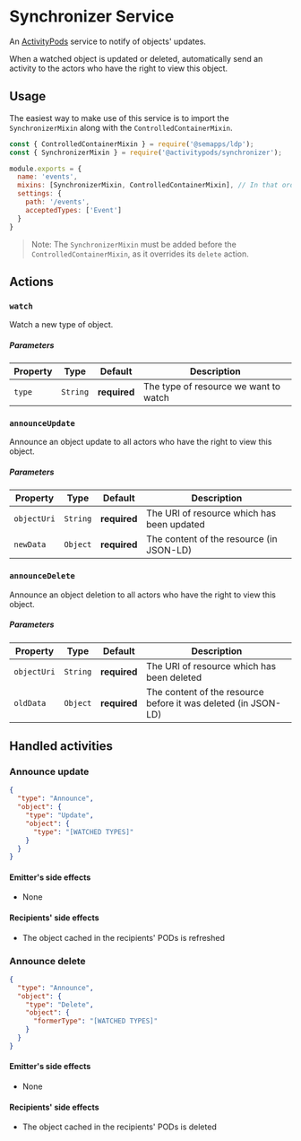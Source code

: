 # Synchronizer Service

An [ActivityPods](../../README.md) service to notify of objects' updates.

When a watched object is updated or deleted, automatically send an activity to the actors who have the right to view this object.


## Usage

The easiest way to make use of this service is to import the `SynchronizerMixin` along with the `ControlledContainerMixin`.

```js
const { ControlledContainerMixin } = require('@semapps/ldp');
const { SynchronizerMixin } = require('@activitypods/synchronizer');

module.exports = {
  name: 'events',
  mixins: [SynchronizerMixin, ControlledContainerMixin], // In that order
  settings: {
    path: '/events',
    acceptedTypes: ['Event']
  }
}
```

> Note: The `SynchronizerMixin` must be added before the `ControlledContainerMixin`, as it overrides its `delete` action.


## Actions

### `watch`

Watch a new type of object.

##### Parameters
| Property | Type     | Default      | Description                           |
|----------|----------|--------------|---------------------------------------|
| `type`   | `String` | **required** | The type of resource we want to watch |

### `announceUpdate`

Announce an object update to all actors who have the right to view this object.

##### Parameters
| Property    | Type     | Default      | Description                                |
|-------------|----------|--------------|--------------------------------------------|
| `objectUri` | `String` | **required** | The URI of resource which has been updated |
| `newData`   | `Object` | **required** | The content of the resource (in JSON-LD)   |

### `announceDelete`

Announce an object deletion to all actors who have the right to view this object.

##### Parameters
| Property    | Type     | Default      | Description                                                     |
|-------------|----------|--------------|-----------------------------------------------------------------|
| `objectUri` | `String` | **required** | The URI of resource which has been deleted                      |
| `oldData`   | `Object` | **required** | The content of the resource before it was deleted (in JSON-LD)  |


## Handled activities

### Announce update

```json
{
  "type": "Announce",
  "object": {
    "type": "Update",
    "object": {
      "type": "[WATCHED TYPES]"
    }
  }
}
```

#### Emitter's side effects

- None

#### Recipients' side effects

- The object cached in the recipients' PODs is refreshed

### Announce delete

```json
{
  "type": "Announce",
  "object": {
    "type": "Delete",
    "object": {
      "formerType": "[WATCHED TYPES]"
    }
  }
}
```

#### Emitter's side effects

- None

#### Recipients' side effects

- The object cached in the recipients' PODs is deleted
